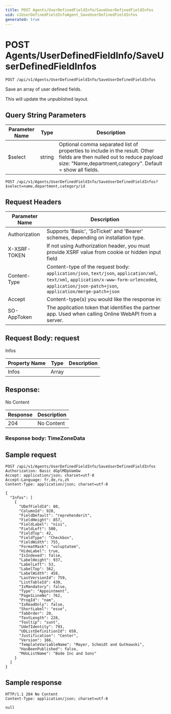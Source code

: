 ```yaml
---
title: POST Agents/UserDefinedFieldInfo/SaveUserDefinedFieldInfos
uid: v1UserDefinedFieldInfoAgent_SaveUserDefinedFieldInfos
generated: true
---
```


# POST Agents/UserDefinedFieldInfo/SaveUserDefinedFieldInfos

```http
POST /api/v1/Agents/UserDefinedFieldInfo/SaveUserDefinedFieldInfos
```

Save an array of user defined fields.


This will update the unpublished layout.






## Query String Parameters

| Parameter Name | Type |  Description |
|----------------|------|--------------|
| $select | string |  Optional comma separated list of properties to include in the result. Other fields are then nulled out to reduce payload size: "Name,department,category". Default = show all fields. |

```http
POST /api/v1/Agents/UserDefinedFieldInfo/SaveUserDefinedFieldInfos?$select=name,department,category/id
```


## Request Headers

| Parameter Name | Description |
|----------------|-------------|
| Authorization  | Supports 'Basic', 'SoTicket' and 'Bearer' schemes, depending on installation type. |
| X-XSRF-TOKEN   | If not using Authorization header, you must provide XSRF value from cookie or hidden input field |
| Content-Type | Content-type of the request body: `application/json`, `text/json`, `application/xml`, `text/xml`, `application/x-www-form-urlencoded`, `application/json-patch+json`, `application/merge-patch+json` |
| Accept         | Content-type(s) you would like the response in:  |
| SO-AppToken | The application token that identifies the partner app. Used when calling Online WebAPI from a server. |

## Request Body: request 

Infos 

| Property Name | Type |  Description |
|----------------|------|--------------|
| Infos | Array |  |

## Response:

No Content

| Response | Description |
|----------------|-------------|
| 204 | No Content |

### Response body: TimeZoneData


## Sample request

```http!
POST /api/v1/Agents/UserDefinedFieldInfo/SaveUserDefinedFieldInfos
Authorization: Basic dGplMDpUamUw
Accept: application/json; charset=utf-8
Accept-Language: fr,de,ru,zh
Content-Type: application/json; charset=utf-8

{
  "Infos": [
    {
      "UDefFieldId": 80,
      "ColumnId": 920,
      "FieldDefault": "reprehenderit",
      "FieldHeight": 857,
      "FieldLabel": "nisi",
      "FieldLeft": 500,
      "FieldTop": 42,
      "FieldType": "Checkbox",
      "FieldWidth": 755,
      "FormatMask": "voluptatem",
      "HideLabel": true,
      "IsIndexed": false,
      "LabelHeight": 937,
      "LabelLeft": 53,
      "LabelTop": 362,
      "LabelWidth": 458,
      "LastVersionId": 759,
      "ListTableId": 430,
      "IsMandatory": false,
      "Type": "Appointment",
      "Page1LineNo": 762,
      "ProgId": "nam",
      "IsReadOnly": false,
      "ShortLabel": "esse",
      "TabOrder": 20,
      "TextLength": 228,
      "Tooltip": "sunt",
      "UdefIdentity": 793,
      "UDListDefinitionId": 650,
      "Justification": "Center",
      "Version": 166,
      "TemplateVariableName": "Mayer, Schmidt and Gutkowski",
      "HasBeenPublished": false,
      "MdoListName": "Bode Inc and Sons"
    }
  ]
}
```

## Sample response

```http_
HTTP/1.1 204 No Content
Content-Type: application/json; charset=utf-8

null
```